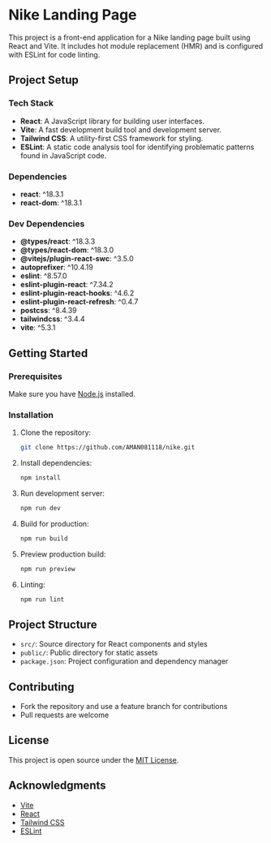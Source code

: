 # Nike Landing Page

This project is a front-end application for a Nike landing page built using React and Vite. It includes hot module replacement (HMR) and is configured with ESLint for code linting.

## Project Setup

### Tech Stack

- **React**: A JavaScript library for building user interfaces.
- **Vite**: A fast development build tool and development server.
- **Tailwind CSS**: A utility-first CSS framework for styling.
- **ESLint**: A static code analysis tool for identifying problematic patterns found in JavaScript code.

### Dependencies

- **react**: ^18.3.1
- **react-dom**: ^18.3.1

### Dev Dependencies

- **@types/react**: ^18.3.3
- **@types/react-dom**: ^18.3.0
- **@vitejs/plugin-react-swc**: ^3.5.0
- **autoprefixer**: ^10.4.19
- **eslint**: ^8.57.0
- **eslint-plugin-react**: ^7.34.2
- **eslint-plugin-react-hooks**: ^4.6.2
- **eslint-plugin-react-refresh**: ^0.4.7
- **postcss**: ^8.4.39
- **tailwindcss**: ^3.4.4
- **vite**: ^5.3.1

## Getting Started

### Prerequisites

Make sure you have [Node.js](https://nodejs.org/) installed.

### Installation

1. Clone the repository:

   ```sh
   git clone https://github.com/AMAN081118/nike.git
   ```

2. Install dependencies:

   ```sh
   npm install
   ```

3. Run development server:

   ```sh
   npm run dev
   ```

4. Build for production:

   ```sh
   npm run build
   ```

5. Preview production build:

   ```sh
   npm run preview
   ```

6. Linting:

   ```sh
   npm run lint
   ```

## Project Structure

- `src/`: Source directory for React components and styles
- `public/`: Public directory for static assets
- `package.json`: Project configuration and dependency manager

## Contributing

- Fork the repository and use a feature branch for contributions
- Pull requests are welcome

## License

This project is open source under the [MIT License](LICENSE).

## Acknowledgments

- [Vite](https://vitejs.dev/)
- [React](https://reactjs.org/)
- [Tailwind CSS](https://tailwindcss.com/)
- [ESLint](https://eslint.org/)

